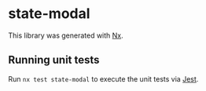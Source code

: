 # state-modal

This library was generated with [Nx](https://nx.dev).

## Running unit tests

Run `nx test state-modal` to execute the unit tests via [Jest](https://jestjs.io).
